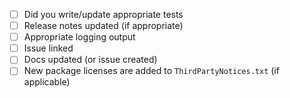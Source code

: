 <!--
For the checkboxes below you must check each one to indicate that you either did the relevant task, or considered it and decided there was nothing that needed doing
-->

- [ ] Did you write/update appropriate tests
- [ ] Release notes updated (if appropriate)
- [ ] Appropriate logging output
- [ ] Issue linked
- [ ] Docs updated (or issue created)
- [ ] New package licenses are added to `ThirdPartyNotices.txt` (if applicable)

<!--
For docs we should review the docs at:
https://docs.github.com/en/early-access/github/migrating-with-github-enterprise-importer
and the README.md in this repo

If a doc update is required based on the changes in this PR, it is sufficient to create an issue and link to it here. The doc update can be made later/separately.
-->